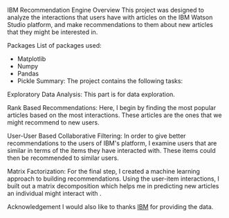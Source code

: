 IBM Recommendation Engine
Overview
This project was designed to analyze the interactions that users have with articles on the IBM Watson Studio platform, and make recommendations to them about new articles that they might be interested in.

Packages
List of packages used:

- Matplotlib
- Numpy
- Pandas
- Pickle
Summary:
The project contains the following tasks:

Exploratory Data Analysis: This part is for data exploration.

Rank Based Recommendations: Here, I begin by finding the most popular articles based on the most interactions. These articles are the ones that we might recommend to new users.

User-User Based Collaborative Filtering: In order to give better recommendations to the users of IBM's platform, I examine users that are similar in terms of the items they have interacted with. These items could then be recommended to similar users.

Matrix Factorization: For the final step, I created a machine learning approach to building recommendations. Using the user-item interactions, I built out a matrix decomposition which helps me in predicting new articles an individual might interact with .

Acknowledgement
 I would also like to thanks [IBM](https://dataplatform.cloud.ibm.com/login) for providing the data.
